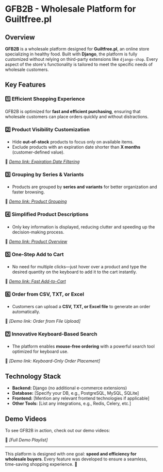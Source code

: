 # GFB2B - Wholesale Platform for Guiltfree.pl

## Overview
**GFB2B** is a wholesale platform designed for **Guiltfree.pl**, an online store specializing in healthy food. Built with **Django**, the platform is fully customized without relying on third-party extensions like `django-shop`. Every aspect of the store's functionality is tailored to meet the specific needs of wholesale customers.

## Key Features

### 1️⃣ Efficient Shopping Experience
GFB2B is optimized for **fast and efficient purchasing**, ensuring that wholesale customers can place orders quickly and without distractions.

### 2️⃣ Product Visibility Customization
- Hide **out-of-stock** products to focus only on available items.
- Exclude products with an expiration date shorter than **X months** (customer-defined value).

📌 *[Demo link: Expiration Date Filtering](https://www.loom.com/share/0844c2b864fd4a01b54c8832d50e310d?sid=e810e5fd-3eaf-4368-a0c5-a71d32d5f68e)*

### 3️⃣ Grouping by Series & Variants
- Products are grouped by **series and variants** for better organization and faster browsing.

📌 *[Demo link: Product Grouping](https://www.loom.com/share/399e109f0d0546dd8246e29f1a13661c?sid=ae70de72-08f2-440d-9028-68ab32c13d5d)*

### 4️⃣ Simplified Product Descriptions
- Only key information is displayed, reducing clutter and speeding up the decision-making process.

📌 *[Demo link: Product Overview](https://www.loom.com/share/6222a98c7a9844a5bf6ad14b1daeee9c?sid=ca6f44bf-2b03-4c59-8f30-ecfac0f6e107)*

### 5️⃣ One-Step Add to Cart
- No need for multiple clicks—just hover over a product and type the desired quantity on the keyboard to add it to the cart instantly.

📌 *[Demo link: Fast Add-to-Cart](https://www.loom.com/share/9526f8e03a424dabb713bf7042a1494f?sid=72ca97eb-fe3c-4547-b31a-b43e85bdbd55)*

### 6️⃣ Order from CSV, TXT, or Excel
- Customers can upload a **CSV, TXT, or Excel file** to generate an order automatically.

📌 *[Demo link: Order from File Upload]*

### 7️⃣ Innovative Keyboard-Based Search
- The platform enables **mouse-free ordering** with a powerful search tool optimized for keyboard use.

📌 *[Demo link: Keyboard-Only Order Placement]*

## Technology Stack
- **Backend:** Django (no additional e-commerce extensions)
- **Database:** [Specify your DB, e.g., PostgreSQL, MySQL, SQLite]
- **Frontend:** [Mention any relevant frontend technologies if applicable]
- **Other Tools:** [List any integrations, e.g., Redis, Celery, etc.]

## Demo Videos
To see GFB2B in action, check out our demo videos:

🔗 *[Full Demo Playlist]*

---

This platform is designed with one goal: **speed and efficiency for wholesale buyers**. Every feature was developed to ensure a seamless, time-saving shopping experience. 🚀

